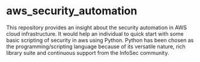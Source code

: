 # aws_security_automation
This repository provides an insight about the security automation in AWS cloud infrastructure. It would help an individual to quick start with some basic scripting of security in aws using Python. Python has been chosen as the programming/scripting language because of its versatile nature, rich library suite and continuous support from the InfoSec community.
